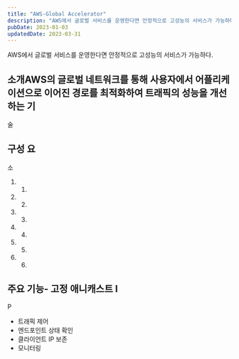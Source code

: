 ```yaml
---
title: "AWS-Global Accelerator"
description: "AWS에서 글로벌 서비스를 운영한다면 안정적으로 고성능의 서비스가 가능하다.   소개  AWS의 글로벌 네트워크를 통해 사용자에서 어플리케이션으로 이어진 경로를 최적화하여 트래픽의 성능을 개선하는 기술   구성 요소   1. 엔드포인트 그룹  2. 엔드포인트  3. 리스너  4. 애니캐..."
pubDate: 2023-01-03
updatedDate: 2023-03-31
---
```



AWS에서 글로벌 서비스를 운영한다면 안정적으로 고성능의 서비스가 가능하다.

## 소개AWS의 글로벌 네트워크를 통해 사용자에서 어플리케이션으로 이어진 경로를 최적화하여 트래픽의 성능을 개선하는 기

술

## 구성 요

소

1. 1.
2. 2.
3. 3.
4. 4.
5. 5.
6. 6.

## 주요 기능- 고정 애니캐스트 I

P

- 트래픽 제어
- 엔드포인트 상태 확인
- 클라이언트 IP 보존
- 모니터링